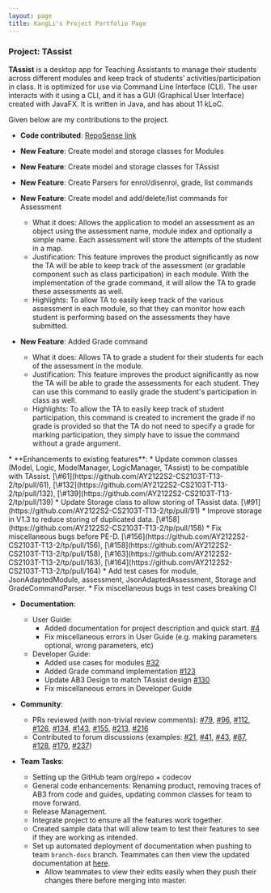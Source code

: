 ```yaml
---
layout: page
title: KangLi's Project Portfolio Page
---
```


### Project: TAssist

**TAssist** is a desktop app for Teaching Assistants to manage their students across different modules and keep track of students’ activities/participation in class. It is optimized for use via Command Line Interface (CLI). The user interacts with it using a CLI, and it has a GUI (Graphical User Interface) created with JavaFX. It is written in Java, and has about 11 kLoC.

Given below are my contributions to the project.

* **Code contributed**: [RepoSense link](https://nus-cs2103-ay2122s2.github.io/tp-dashboard/?breakdown=true&search=lkldev)

* **New Feature**: Create model and storage classes for Modules
* **New Feature**: Create model and storage classes for TAssist
* **New Feature**: Create Parsers for enrol/disenrol, grade, list commands
* **New Feature**: Create model and add/delete/list commands for Assessment
  * What it does: Allows the application to model an assessment as an object using the assessment name, module index and optionally a simple name. Each assessment will store the attempts of the student in a map.
  * Justification: This feature improves the product significantly as now the TA will be able to keep track of the assessment (or gradable component such as class participation) in each module. With the implementation of the grade command, it will allow the TA to grade these assessments as well.
  * Highlights: To allow TA to easily keep track of the various assessment in each module, so that they can monitor how each student is performing based on the assessments they have submitted.
* **New Feature**: Added Grade command
  * What it does: Allows TA to grade a student for their students for each of the assessment in the module.
  * Justification: This feature improves the product significantly as now the TA will be able to grade the assessments for each student. They can use this command to easily grade the student's participation in class as well.
  * Highlights: To allow the TA to easily keep track of student participation, this command is created to increment the grade if no grade is provided so that the TA do not need to specify a grade for marking participation, they simply have to issue the command without a grade argument.
<div style="page-break-after: always;"></div>
* **Enhancements to existing features**:
  * Update common classes (Model, Logic, ModelManager, LogicManager, TAssist) to be compatible with TAssist. [\#61](https://github.com/AY2122S2-CS2103T-T13-2/tp/pull/61), [\#132](https://github.com/AY2122S2-CS2103T-T13-2/tp/pull/132), [\#139](https://github.com/AY2122S2-CS2103T-T13-2/tp/pull/139)
  * Update Storage class to allow storing of TAssist data. [\#91](https://github.com/AY2122S2-CS2103T-T13-2/tp/pull/91)
  * Improve storage in V1.3 to reduce storing of duplicated data. [\#158](https://github.com/AY2122S2-CS2103T-T13-2/tp/pull/158)
  * Fix miscellaneous bugs before PE-D. [\#156](https://github.com/AY2122S2-CS2103T-T13-2/tp/pull/156), [\#158](https://github.com/AY2122S2-CS2103T-T13-2/tp/pull/158), [\#163](https://github.com/AY2122S2-CS2103T-T13-2/tp/pull/163), [\#164](https://github.com/AY2122S2-CS2103T-T13-2/tp/pull/164)
  * Add test cases for module, JsonAdaptedModule, assessment, JsonAdaptedAssessment, Storage and GradeCommandParser.
  * Fix miscellaneous bugs in test cases breaking CI

* **Documentation**:
  * User Guide:
    * Added documentation for project description and quick start. [\#4](https://github.com/AY2122S2-CS2103T-T13-2/tp/pull/4)
    * Fix miscellaneous errors in User Guide (e.g. making parameters optional, wrong parameters, etc)
  * Developer Guide:
    * Added use cases for modules [\#32](https://github.com/AY2122S2-CS2103T-T13-2/tp/pull/32)
    * Added Grade command implementation [\#123](https://github.com/AY2122S2-CS2103T-T13-2/tp/pull/123)
    * Update AB3 Design to match TAssist design [\#130](https://github.com/AY2122S2-CS2103T-T13-2/tp/pull/130)
    * Fix miscellaneous errors in Developer Guide

* **Community**:
  * PRs reviewed (with non-trivial review comments): [\#79](https://github.com/AY2122S2-CS2103T-T13-2/tp/pull/79), [\#96](https://github.com/AY2122S2-CS2103T-T13-2/tp/pull/96), [\#112](https://github.com/AY2122S2-CS2103T-T13-2/tp/pull/112), [\#126](https://github.com/AY2122S2-CS2103T-T13-2/tp/pull/126), [\#134](https://github.com/AY2122S2-CS2103T-T13-2/tp/pull/134), [\#143](https://github.com/AY2122S2-CS2103T-T13-2/tp/pull/143), [\#155](https://github.com/AY2122S2-CS2103T-T13-2/tp/pull/143), [\#213](https://github.com/AY2122S2-CS2103T-T13-2/tp/pull/213), [\#216](https://github.com/AY2122S2-CS2103T-T13-2/tp/pull/216)
  * Contributed to forum discussions (examples: [\#21](https://github.com/nus-cs2103-AY2122S2/forum/issues/21), [\#41](https://github.com/nus-cs2103-AY2122S2/forum/issues/41), [\#43](https://github.com/nus-cs2103-AY2122S2/forum/issues/43), [\#87](https://github.com/nus-cs2103-AY2122S2/forum/issues/87), [\#128](https://github.com/nus-cs2103-AY2122S2/forum/issues/128), [\#170](https://github.com/nus-cs2103-AY2122S2/forum/issues/170), [\#237](https://github.com/nus-cs2103-AY2122S2/forum/issues/237))

* **Team Tasks**:
  * Setting up the GitHub team org/repo + codecov
  * General code enhancements: Renaming product, removing traces of AB3 from code and guides, updating common classes for team to move forward.
  * Release Management.
  * Integrate project to ensure all the features work together.
  * Created sample data that will allow team to test their features to see if they are working as intended.
  * Set up automated deployment of documentation when pushing to team `branch-docs` branch. Teammates can then view the updated documentation at [here](https://lkldev.github.io/tp/).
    * Allow teammates to view their edits easily when they push their changes there before merging into master.
